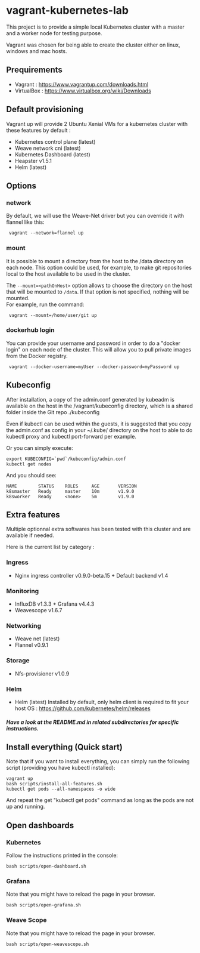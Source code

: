 # vagrant-kubernetes-lab
This project is to provide a simple local Kubernetes cluster with a master and a worker node for testing purpose.

Vagrant was chosen for being able to create the cluster either on linux, windows and mac hosts.

## Prequirements
- Vagrant : https://www.vagrantup.com/downloads.html
- VirtualBox : https://www.virtualbox.org/wiki/Downloads

## Default provisioning
Vagrant up will provide 2 Ubuntu Xenial VMs for a kubernetes cluster with these features by default :
- Kubernetes control plane (latest)
- Weave network cni (latest)
- Kubernetes Dashboard (latest)
- Heapster v1.5.1
- Helm (latest)

## Options

### network
By default, we will use the Weave-Net driver but you can override it with flannel like this:
```
 vagrant --network=flannel up
```

### mount
It is possible to mount a directory from the host to the /data directory on each node.  This option could be used, for example, to make git repositories local to the host available to be used in the cluster.

The `--mount=<pathOnHost>` option allows to choose the directory on the host that will be mounted to `/data`.  If that option is not specified, nothing will be mounted.  
For example, run the command:
```
 vagrant --mount=/home/user/git up
```

### dockerhub login
You can provide your username and password in order to do a "docker login" on each node of the cluster.
This will allow you to pull private images from the Docker registry.
```
 vagrant --docker-username=myUser --docker-password=myPassword up
```

## Kubeconfig
After installation, a copy of the admin.conf generated by kubeadm is available on the host in the /vagrant/kubeconfig directory, which is a shared folder inside the Git repo ./kubeconfig

Even if kubectl can be used within the guests, it is suggested that you copy the admin.conf as config in your ~/.kube/ directory on the host to able to do kubectl proxy and kubectl port-forward per example.

Or you can simply execute:
```
export KUBECONFIG=`pwd`/kubeconfig/admin.conf
kubectl get nodes
```
And you should see:
```
NAME        STATUS    ROLES     AGE       VERSION
k8smaster   Ready     master    10m       v1.9.0
k8sworker   Ready     <none>    5m        v1.9.0
```

## Extra features 
Multiple optionnal extra softwares has been tested with this cluster and are available if needed.

Here is the current list by category :
### Ingress
- Nginx ingress controller v0.9.0-beta.15 + Default backend v1.4
### Monitoring
- InfluxDB v1.3.3 + Grafana v4.4.3
- Weavescope v1.6.7
### Networking
- Weave net (latest)
- Flannel v0.9.1
### Storage
- Nfs-provisioner v1.0.9
### Helm
- Helm (latest)
Installed by default, only helm client is required to fit your host OS : https://github.com/kubernetes/helm/releases
##### Have a look at the README.md in related subdirectories for specific instructions.

## Install everything (Quick start)

Note that if you want to install everything, you can simply run the following script (providing you have kubectl installed):

```
vagrant up
bash scripts/install-all-features.sh
kubectl get pods --all-namespaces -o wide
```

And repeat the get "kubectl get pods" command as long as the pods are not up and running.

## Open dashboards

### Kubernetes

Follow the instructions printed in the console:
```
bash scripts/open-dashboard.sh
```

### Grafana

Note that you might have to reload the page in your browser.

```
bash scripts/open-grafana.sh
```

### Weave Scope

Note that you might have to reload the page in your browser.

```
bash scripts/open-weavescope.sh
```
